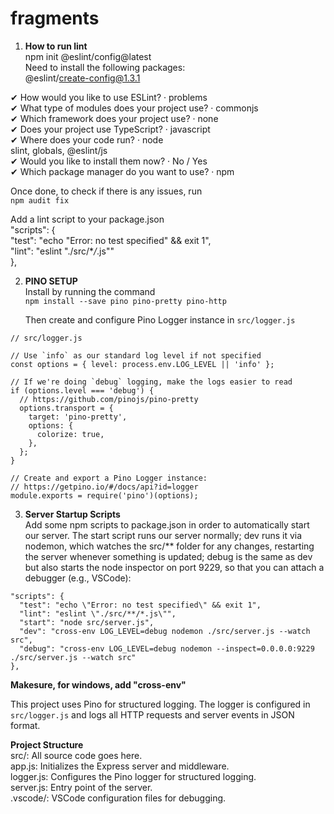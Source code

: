 # fragments

1. **How to run lint**  
   npm init @eslint/config@latest  
   Need to install the following packages:  
   @eslint/create-config@1.3.1

✔ How would you like to use ESLint? · problems  
 ✔ What type of modules does your project use? · commonjs  
 ✔ Which framework does your project use? · none  
 ✔ Does your project use TypeScript? · javascript  
 ✔ Where does your code run? · node  
 slint, globals, @eslint/js  
 ✔ Would you like to install them now? · No / Yes  
 ✔ Which package manager do you want to use? · npm

Once done, to check if there is any issues, run  
 `npm audit fix`

Add a lint script to your package.json  
"scripts": {  
 "test": "echo \"Error: no test specified\" && exit 1",  
 "lint": "eslint \"./src/\*_/_.js\""  
 },

2. **PINO SETUP**  
   Install by running the command  
   `npm install --save pino pino-pretty pino-http`

   Then create and configure Pino Logger instance in `src/logger.js`

```
// src/logger.js

// Use `info` as our standard log level if not specified
const options = { level: process.env.LOG_LEVEL || 'info' };

// If we're doing `debug` logging, make the logs easier to read
if (options.level === 'debug') {
  // https://github.com/pinojs/pino-pretty
  options.transport = {
    target: 'pino-pretty',
    options: {
      colorize: true,
    },
  };
}

// Create and export a Pino Logger instance:
// https://getpino.io/#/docs/api?id=logger
module.exports = require('pino')(options);
```

3. **Server Startup Scripts**  
   Add some npm scripts to package.json in order to automatically start our server. The start script runs our server normally; dev runs it via nodemon, which watches the src/\*\* folder for any changes, restarting the server whenever something is updated; debug is the same as dev but also starts the node inspector on port 9229, so that you can attach a debugger (e.g., VSCode):

```
"scripts": {
  "test": "echo \"Error: no test specified\" && exit 1",
  "lint": "eslint \"./src/**/*.js\"",
  "start": "node src/server.js",
  "dev": "cross-env LOG_LEVEL=debug nodemon ./src/server.js --watch src",
  "debug": "cross-env LOG_LEVEL=debug nodemon --inspect=0.0.0.0:9229 ./src/server.js --watch src"
},
```

**Makesure, for windows, add "cross-env"**

This project uses Pino for structured logging. The logger is configured in `src/logger.js` and logs all HTTP requests and server events in JSON format.

**Project Structure**  
src/: All source code goes here.  
app.js: Initializes the Express server and middleware.  
logger.js: Configures the Pino logger for structured logging.  
server.js: Entry point of the server.  
.vscode/: VSCode configuration files for debugging.
